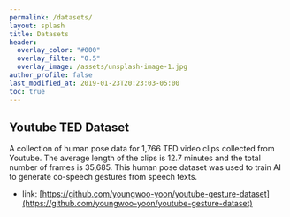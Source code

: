```yaml
---
permalink: /datasets/
layout: splash
title: Datasets
header:
  overlay_color: "#000"
  overlay_filter: "0.5"
  overlay_image: /assets/unsplash-image-1.jpg
author_profile: false
last_modified_at: 2019-01-23T20:23:03-05:00
toc: true
---
```


## Youtube TED Dataset
A collection of human pose data for 1,766 TED video clips collected from Youtube. The average length of the clips is 12.7 minutes and the total number of frames is 35,685. This human pose dataset was used to train AI to generate co-speech gestures from speech texts.
* link: [https://github.com/youngwoo-yoon/youtube-gesture-dataset](https://github.com/youngwoo-yoon/youtube-gesture-dataset)
